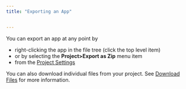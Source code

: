 ```yaml
---
title: "Exporting an App"


---
```


You can export an app at any point by

- right-clicking the app in the file tree (click the top level item)
- or by selecting the **Project>Export as Zip** menu item
- from the [Project Settings](/ide/customization/project-settings)

You can also download individual files from your project. See [Download Files](/ide/navigation/download) for more information.